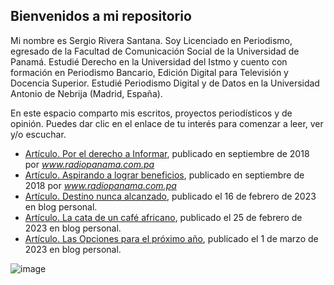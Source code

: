 ## Bienvenidos a mi repositorio

Mi nombre es Sergio Rivera Santana. Soy Licenciado en Periodismo, egresado de la Facultad de Comunicación Social de la Universidad de Panamá. Estudié Derecho en la Universidad del Istmo y cuento con formación en Periodismo Bancario, Edición Digital para Televisión y Docencia Superior. Estudié Periodismo Digital y de Datos en la Universidad Antonio de Nebrija (Madrid, España).

En este espacio comparto mis escritos, proyectos periodísticos y de opinión. Puedes dar clic en el enlace de tu interés para comenzar a leer, ver y/o escuchar.

+ [Artículo. Por el derecho a Informar](articulo1.md), publicado en septiembre de 2018 por _www.radiopanama.com.pa_
+ [Artículo. Aspirando a lograr beneficios](articulo2.md), publicado en septiembre de 2018 por _www.radiopanama.com.pa_
+ [Artículo. Destino nunca alcanzado](articulo3.md), publicado el 16 de febrero de 2023 en blog personal.
+ [Artículo. La cata de un café africano](articulo4.md), publicado el 25 de febrero de 2023 en blog personal.
+ [Artículo. Las Opciones para el próximo año](articulo5.md), publicado el 1 de marzo de 2023 en blog personal.

![image](https://user-images.githubusercontent.com/125886631/221377060-fd3d76e5-80e8-4fff-a4bf-ace0a9922f10.png)

